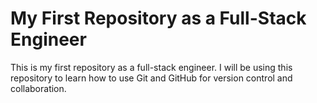 # My First Repository as a Full-Stack Engineer

This is my first repository as a full-stack engineer. I will be using this repository to learn how to use Git and GitHub for version control and collaboration.